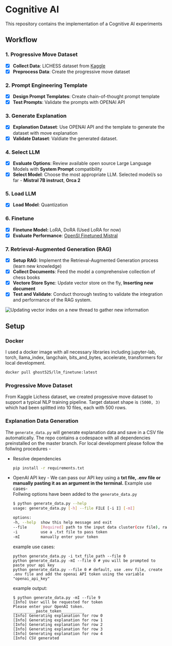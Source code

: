# Cognitive AI

This repository contains the implementation of a Cognitive AI experiments

## Workflow

### 1. Progressive Move Dataset

- [x] **Collect Data**: LICHESS dataset from [Kaggle](https://www.kaggle.com/datasets/datasnaek/chess)
- [x] **Preprocess Data**: Create the progressive move dataset

### 2. Prompt Engineering Template

- [x] **Design Prompt Templates**: Create chain-of-thought prompt template
- [x] **Test Prompts**: Validate the prompts with OPENAI API

### 3. Generate Explanation

- [x] **Explanation Dataset**: Use OPENAI API and the template to generate the dataset with move explanation
- [x] **Validate Dataset**: Valdiate the generated dataset.

### 4. Select LLM

- [x] **Evaluate Options**: Review available open source Large Language Models with **System Prompt** compatibility
- [x] **Select Model**: Choose the most appropriate LLM. Selected model/s so far - **Mistral 7B instruct**, **Orca 2**  

### 5. Load LLM

- [x] **Load Model**: Quantization

### 6. Finetune

- [x] **Finetune Model:** LoRA, DoRA (Used LoRA for now)
- [x] **Evaluate Performance**: [OpenSI Finetuned Mistral](adnaan525/opensi_mistral_3tasks)

### 7. Retrieval-Augmented Generation (RAG)

- [x] **Setup RAG**: Implement the Retrieval-Augmented Generation process (learn new knowledge)
- [x] **Collect Documents**: Feed the model a comprehensive collection of chess books
- [x] **Vectore Store Sync**: Update vector store on the fly, **Inserting new document**
- [x] **Test and Validate**: Conduct thorough testing to validate the integration and performance of the RAG system.

![Updating vector index on a new thread to gather new information](https://github.com/TheOpenSI/cognitive_AI_experiments/blob/master/RAG/RAG.png)

## Setup

### Docker
I used a docker image with all necessary libraries including jupyter-lab, torch, llama_index, langchain, bits_and_bytes, accelerate, transformers for local development.
```bash
docker pull ghost525/llm_finetune:latest
``` 

### Progressive Move Dataset
From Kaggle Lichess dataset, we created progessive move dataset to support a typical NLP training pipeline. Target dataset shape is ```(5000, 3)``` which had been splitted into 10 files, each with 500 rows.

### Explanation Data Generation
The ```generate_data.py``` will generate explanation data and save in a CSV file automatically. The repo contains a codespace with all dependencies preinstalled on the master branch. For local development please follow the follwing procedures -   
- Resolve dependencies
    ```bash
    pip install -r requirements.txt
    ```
- OpenAI API key - We can pass our API key using a **txt file, .env file or manually pasting it as an argument in the terminal.** Example use cases-  
    Follwing options have been added to the ```generate_data.py```
    ```bash
    $ python generate_data.py --help
    usage: generate_data.py [-h] --file FILE [-i I] [-mI]

    options:
    -h, --help  show this help message and exit
    --file      [Required] path to the input data cluster(csv file), range 0-9(inclusive)
    -i          use a .txt file to pass token
    -mI         manually enter your token
    ```
    example use cases:
    ```
    python generate_data.py -i txt_file_path --file 0
    python generate_data.py -mI --file 0 # you will be prompted to paste your api key
    python generate_data.py --file 0 # default, use .env file, create .env file and add the openai API token using the variable "openai_api_key"
    ```
    example output:
    ```
    $ python generate_data.py -mI --file 9
    [Info] User will be requested for token
    Please enter your OpenAI token.
    __________paste_token__________
    [Info] Generating explanation for row 0
    [Info] Generating explanation for row 1
    [Info] Generating explanation for row 2
    [Info] Generating explanation for row 3
    [Info] Generating explanation for row 4
    [Info] CSV generated
    ```
